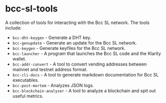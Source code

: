 # bcc-sl-tools

A collection of tools for interacting with the Bcc SL network. The tools
include:

* `bcc-dht-keygen` - Generate a DHT key.
* `bcc-genupdate` - Generate an update for the Bcc SL network.
* `bcc-keygen` - Generate keyfiles for the Bcc SL network.
* `bcc-launcher` - A program that launches the Bcc SL code and the Klarity
  wallet.
* `bcc-addr-convert` - A tool to convert vending addresses between mainnet and
  testnet address format.
* `bcc-cli-docs` - A tool to generate markdown documentation for Bcc SL
  executables.
* `bcc-post-mortem` - Analyzes JSON logs.
* `bcc-blockchain-analyser` - A tool to analyze a blockchain and spit out useful
  metrics.
